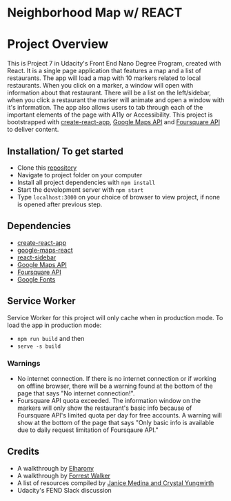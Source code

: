 # Neighborhood Map w/ REACT

# Project Overview

This is Project 7 in Udacity's Front End Nano Degree Program, created with React.  It is a single page application that features a map and a list of restaurants.  The app will load a map with 10 markers related to local restaurants.  When you click on a marker, a window will open with information about that restaurant.  There will be a list on the left/sidebar, when you click a restaurant the marker will animate and open a window with it's information.  The app also allows users to tab through each of the important elements of the page with A11y or Accessibility.  This project is bootstrapped with [create-react-app](https://github.com/facebookincubator/create-react-app), [Google Maps API](https://cloud.google.com/maps-platform/) and [Foursquare API](https://developer.foursquare.com/) to deliver content.

## Installation/ To get started

* Clone this [repository](https://github.com/0therese0/p7-neighborhood-map.git)
* Navigate to project folder on your computer
* Install all project dependencies with `npm install`
* Start the development server with `npm start`
* Type `localhost:3000` on your choice of browser to view project, if none is opened after previous step.

## Dependencies

* [create-react-app](https://github.com/facebookincubator/create-react-app)
* [google-maps-react](https://github.com/fullstackreact/google-maps-react)
* [react-sidebar](https://github.com/balloob/react-sidebar)
* [Google Maps API](https://cloud.google.com/maps-platform/)
* [Foursquare API](https://developer.foursquare.com/)
* [Google Fonts](https://fonts.google.com)

## Service Worker

Service Worker for this project will only cache when in production mode. To load the app in production mode:
* `npm run build` and then
* `serve -s build`

### Warnings

* No internet connection.  If there is no internet connection or if working on offline browser, there will be a warning found at the bottom of the page that says "No internet connection!".
* Foursquare API quota exceeded. The information window on the markers will only show the restaurant's basic info because of Foursquare API's limited quota per day for free accounts.  A warning will show at the bottom of the page that says "Only basic info is available due to daily request limitation of Foursqaure API."



## Credits
* A walkthrough by [Elharony](https://www.youtube.com/channel/UCcWSbBe_s-T_gZRnqFbtyIA)
* A walkthrough by [Forrest Walker](https://www.youtube.com/watch?v=ktc8Gp9jD1k&list=PL4rQq4MQP1crXuPtruu_eijgOUUXhcUCP)
* A list of resources compiled by [Janice Medina and Crystal Yungwirth](https://docs.google.com/document/d/18xFyFrApiOZAq4iFAqiznmoewp-3VHib_f7j_DPluFs/edit)
* Udacity's FEND Slack discussion